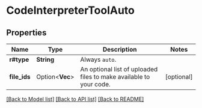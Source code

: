 # CodeInterpreterToolAuto

## Properties

Name | Type | Description | Notes
------------ | ------------- | ------------- | -------------
**r#type** | **String** | Always `auto`. | 
**file_ids** | Option<**Vec<String>**> | An optional list of uploaded files to make available to your code.  | [optional]

[[Back to Model list]](../README.md#documentation-for-models) [[Back to API list]](../README.md#documentation-for-api-endpoints) [[Back to README]](../README.md)


